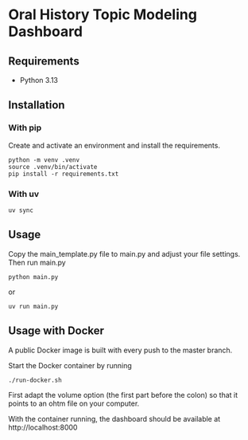 # Oral History Topic Modeling Dashboard

## Requirements

- Python 3.13

## Installation

### With pip

Create and activate an environment and install the requirements.

```shell
python -m venv .venv
source .venv/bin/activate
pip install -r requirements.txt
```

### With uv

```shell
uv sync
```

## Usage

Copy the main_template.py file to main.py and adjust your file settings.
Then run main.py

```shell
python main.py
```

or

```shell
uv run main.py
```

## Usage with Docker

A public Docker image is built with every push to the master branch.

Start the Docker container by running

```shell
./run-docker.sh
```

First adapt the volume option (the first part before the colon) so
that it points to an ohtm file on your computer.

With the container running, the dashboard should be available at
http://localhost:8000
